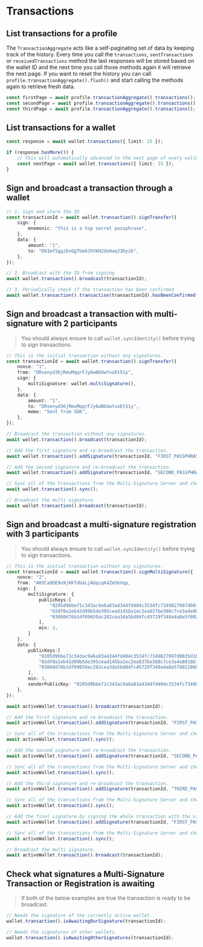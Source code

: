 # Transactions

## List transactions for a profile

The `TransactionAggregate` acts like a self-paginating set of data by keeping track of the history. Every time you call the `transactions`, `sentTransactions` or `receivedTransactions` method the last responses will be stored based on the wallet ID and the next time you call those methods again it will retrieve the next page. If you want to reset the history you can call `profile.transactionAggregate().flush()` and start calling the methods again to retrieve fresh data.

```typescript
const firstPage = await profile.transactionAggregate().transactions();
const secondPage = await profile.transactionAggregate().transactions();
const thirdPage = await profile.transactionAggregate().transactions();
```

## List transactions for a wallet

```typescript
const response = await wallet.transactions({ limit: 15 });

if (response.hasMore()) {
    // This will automatically advanced to the next page of every wallet with a limit of 15.
    const nextPage = await wallet.transactions({ limit: 15 });
}
```

## Sign and broadcast a transaction through a wallet

```typescript
// 1. Sign and store the ID
const transactionId = await wallet.transaction().signTransfer({
    sign: {
        mnemonic: "this is a top secret passphrase",
    },
    data: {
        amount: "1",
        to: "D61mfSggzbvQgTUe6JhYKH2doHaqJ3Dyib",
    },
});

// 2. Broadcast with the ID from signing
await wallet.transaction().broadcast(transactionId);

// 3. Periodically check if the transaction has been confirmed
await wallet.transaction().transaction(transactionId).hasBeenConfirmed();
```

## Sign and broadcast a transaction with multi-signature with 2 participants

> You should always ensure to call `wallet.syncIdentity()` before trying to sign transactions.

```typescript
// This is the initial transaction without any signatures.
const transactionId = await wallet.transaction().signTransfer({
    nonce: "1",
    from: "DRsenyd36jRmuMqqrFJy6wNbUwYvoEt51y",
    sign: {
        multiSignature: wallet.multiSignature(),
    },
    data: {
        amount: "1",
        to: "DRsenyd36jRmuMqqrFJy6wNbUwYvoEt51y",
        memo: "Sent from SDK",
    },
});

// Broadcast the transaction without any signatures.
await wallet.transaction().broadcast(transactionId);

// Add the first signature and re-broadcast the transaction.
await wallet.transaction().addSignature(transactionId, "FIRST_PASSPHRASE");

// Add the second signature and re-broadcast the transaction.
await wallet.transaction().addSignature(transactionId, "SECOND_PASSPHRASE");

// Sync all of the transactions from the Multi-Signature Server and check the state of each.
await wallet.transaction().sync();

// Broadcast the multi signature.
await wallet.transaction().broadcast(transactionId);
```

## Sign and broadcast a multi-signature registration with 3 participants

> You should always ensure to call `wallet.syncIdentity()` before trying to sign transactions.

```typescript
// This is the initial transaction without any signatures.
const transactionId = await wallet.transaction().signMultiSignature({
    nonce: "2",
    from: "AH3Ca9QE9u9jKKTdUaLjAQqcqK4ZmSkVqp,
    sign: {
        multiSignature: {
            publicKeys:[
                "0205d9bbe71c343ac9a6a83a4344fd404c3534fc7349827097d0835d160bc2b896",
                "03df0a1eb42d99b5de395cead145ba1ec2ea837be308c7ce3a4e8018b7efc7fdb8",
                "03860d76b1df09659ac282cea3da5bd84fc45729f348a4a8e5f802186be72dc17f"
            ],
            min: 3,
        }
    },
    data: {
        publicKeys:[
            "0205d9bbe71c343ac9a6a83a4344fd404c3534fc7349827097d0835d160bc2b896",
            "03df0a1eb42d99b5de395cead145ba1ec2ea837be308c7ce3a4e8018b7efc7fdb8",
            "03860d76b1df09659ac282cea3da5bd84fc45729f348a4a8e5f802186be72dc17f"
        ],
        min: 3,
        senderPublicKey: "0205d9bbe71c343ac9a6a83a4344fd404c3534fc7349827097d0835d160bc2b896",
    },
});

await activeWallet.transaction().broadcast(transactionId);

// Add the first signature and re-broadcast the transaction.
await activeWallet.transaction().addSignature(transactionId, "FIRST_PASSPHRASE");

// Sync all of the transactions from the Multi-Signature Server and check the state of each.
await activeWallet.transaction().sync();

// Add the second signature and re-broadcast the transaction.
await activeWallet.transaction().addSignature(transactionId, "SECOND_PASSPHRASE");

// Sync all of the transactions from the Multi-Signature Server and check the state of each.
await activeWallet.transaction().sync();

// Add the third signature and re-broadcast the transaction.
await activeWallet.transaction().addSignature(transactionId, "THIRD_PASSPHRASE");

// Sync all of the transactions from the Multi-Signature Server and check the state of each.
await activeWallet.transaction().sync();

// Add the final signature by signing the whole transaction with the signatures of all participants.
await activeWallet.transaction().addSignature(transactionId, "FIRST_PASSPHRASE");

// Sync all of the transactions from the Multi-Signature Server and check the state of each.
await activeWallet.transaction().sync();

// Broadcast the multi signature.
await activeWallet.transaction().broadcast(transactionId);
```

## Check what signatures a Multi-Signature Transaction or Registration is awaiting

> If both of the below examples are true the transaction is ready to be broadcast.

```typescript
// Needs the signature of the currently active wallet.
wallet.transaction().isAwaitingOurSignature(transactionId);

// Needs the signatures of other wallets.
wallet.transaction().isAwaitingOtherSignatures(transactionId);
```
